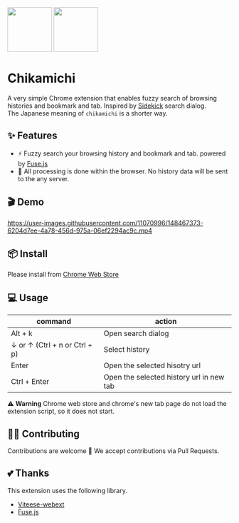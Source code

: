 <img width="100" src="https://user-images.githubusercontent.com/11070996/147922657-3c079672-edbd-4993-a645-f71a2739b18c.png#gh-dark-mode-only"/>
<img width="100" src="https://user-images.githubusercontent.com/11070996/147922660-890e2d96-26ee-4358-afc4-8421e9a05d5d.png#gh-light-mode-only"/>

# Chikamichi

A very simple Chrome extension that enables fuzzy search of browsing histories and bookmark and tab. Inspired by [Sidekick](https://www.meetsidekick.com/) search dialog.  
The Japanese meaning of `chikamichi` is a shorter way.

## ✨ Features

- ⚡️ Fuzzy search your browsing history and bookmark and tab. powered by [Fuse.js](https://fusejs.io/)
- 🔐 All processing is done within the browser. No history data will be sent to the any server.

## 🎬 Demo

https://user-images.githubusercontent.com/11070996/148467373-6204d7ee-4a78-456d-975a-06ef2294ac9c.mp4

## 📦 Install

Please install from [Chrome Web Store](https://chrome.google.com/webstore/detail/chikamichi/gkhobepjbiepngbeikhbpnfgjcjgmgha)

## 💻 Usage

| command                       | action                                   |
|-------------------------------|------------------------------------------|
| Alt + k                       | Open search dialog                       |
| ↓ or ↑ (Ctrl + n or Ctrl + p) | Select history                           |
| Enter                         | Open the selected hisotry url            |
| Ctrl + Enter                  | Open the selected history url in new tab |

⚠️ **Warning** Chrome web store and chrome's new tab page do not load the extension script, so it does not start.

## 👨‍💻 Contributing
Contributions are welcome 🎉 We accept contributions via Pull Requests.

## 💕 Thanks
This extension uses the following library.

* [Viteese-webext](https://github.com/antfu/vitesse-webext)
* [Fuse.js](https://fusejs.io/)
